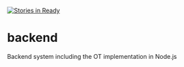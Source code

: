 [![Stories in Ready](https://badge.waffle.io/hotpi/backend.png?label=ready&title=Ready)](http://waffle.io/hotpi/backend)


# backend
Backend system including the OT implementation in Node.js
